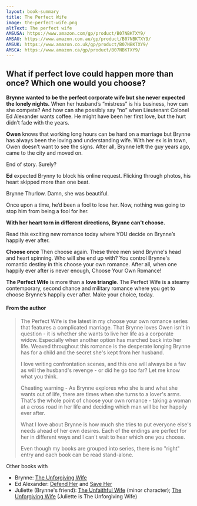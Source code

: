 ```yaml
---
layout: book-summary
title: The Perfect Wife
image: the-perfect-wife.png
altText: The perfect wife
AMSUSA: https://www.amazon.com/gp/product/B07NBKTXY9/
AMSAU: https://www.amazon.com.au/gp/product/B07NBKTXY9/
AMSUK: https://www.amazon.co.uk/gp/product/B07NBKTXY9/
AMSCA: https://www.amazon.ca/gp/product/B07NBKTXY9/
---
```

## What if perfect love could happen more than once? Which one would you choose?

**Brynne wanted to be the perfect corporate wife but she never expected the lonely nights.** When her husband’s “mistress” is his business, how can she compete? And how can she possibly say “no” when Lieutenant Colonel Ed Alexander wants coffee. He might have been her first love, but the hurt didn’t fade with the years.

**Owen** knows that working long hours can be hard on a marriage but Brynne has always been the loving and understanding wife. With her ex is in town, Owen doesn’t want to see the signs. After all, Brynne left the guy years ago, came to the city and moved on.

End of story. Surely?

**Ed** expected Brynny to block his online request. Flicking through photos, his heart skipped more than one beat.

Brynne Thurlow. Damn, she was beautiful.

Once upon a time, he’d been a fool to lose her. Now, nothing was going to stop him from being a fool for her.

**With her heart torn in different directions, Brynne can't choose.**

Read this exciting new romance today where YOU decide on Brynne’s happily ever after.

**Choose once** Then choose again. 
These three men send Brynne's head and heart spinning. Who will she end up with? You control Brynne's romantic destiny in this choose your own romance. After all, when one happily ever after is never enough, Choose Your Own Romance!

**The Perfect Wife** is more than a **love triangle**. The Perfect Wife is a steamy contemporary, second chance and military romance where you get to choose Brynne’s happily ever after. Make your choice, today.


#### From the author

> The Perfect Wife is the latest in my choose your own romance series that features a complicated marriage. That Brynne loves Owen isn't in question - it is whether she wants to live her life as a corporate widow. Especially when another option has marched back into her life. Weaved throughout this romance is the desperate longing Brynne has for a child and the secret she's kept from her husband.
> 
> I love writing confrontation scenes, and this one will always be a fav as will the husband's revenge - or did he go too far? Let me know what you think.
> 
> Cheating warning - As Brynne explores who she is and what she wants out of life, there are times when she turns to a lover's arms. That's the whole point of choose your own romance - taking a woman at a cross road in her life and deciding which man will be her happily ever after.
> 
> What I love about Brynne is how much she tries to put everyone else's needs ahead of her own desires. Each of the endings are perfect for her in different ways and I can't wait to hear which one you choose.
> 
> Even though my books are grouped into series, there is no "right" entry and each book can be read stand-alone. 

Other books with 
- Brynne: [The Unforgiving Wife](https://www.amazon.com/gp/product/B07FCR1K6N/ "The Unforgiving Wife")
- Ed Alexander: [Defend Her](https://www.amazon.com/dp/B07TSTD7N3/ "Defend Her") and [Save Her](https://www.amazon.com/dp/B07QXP78SZ/ "Save Her")
- Juliette (Brynne's friend): [The Unfaithful Wife](https://www.amazon.com/gp/product/B07D91M4Q6/ "The Unfaithful Wife") (minor character); [The Unforgiving Wife](https://www.amazon.com/gp/product/B07FCR1K6N/ "The Unforgiving Wife") (Juliette is The Unforgiving Wife) 